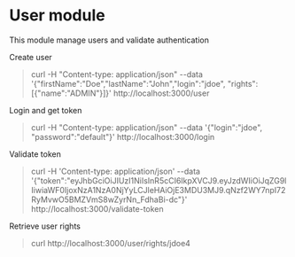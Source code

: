 # User module

This module manage users and validate authentication

Create user

> curl -H "Content-type: application/json" --data '{"firstName":"Doe","lastName":"John","login":"jdoe", "rights":[{"name":"ADMIN"}]}' http://localhost:3000/user

Login and get token

> curl -H "Content-type: application/json" --data '{"login":"jdoe", "password":"default"}' http://localhost:3000/login

Validate token

> curl -H 'Content-type: application/json' --data '{"token":"eyJhbGciOiJIUzI1NiIsInR5cCI6IkpXVCJ9.eyJzdWIiOiJqZG9lIiwiaWF0IjoxNzA1NzA0NjYyLCJleHAiOjE3MDU3MJ9.qNzf2WY7npI72RyMvwO5BMZVmS8wZyrNn_FdhaBi-dc"}' http://localhost:3000/validate-token

Retrieve user rights

> curl http://localhost:3000/user/rights/jdoe4